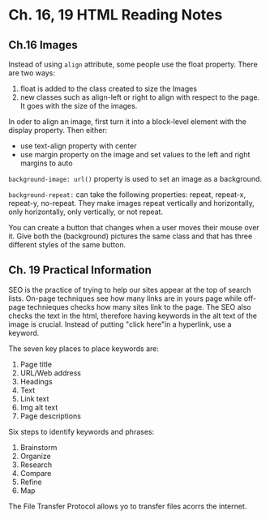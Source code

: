 # Ch. 16, 19 HTML Reading Notes

## Ch.16 Images
Instead of using `align` attribute, some people use the float property. There are two ways:

1. float is added to the class created to size the Images
1. new classes such as align-left or right to align with respect to the page. It goes with the size of the images. 

In oder to align an image, first turn it into a block-level element with the display property. Then either:
- use text-align property with center
- use margin property on the image and set values to the left and right margins to auto

`background-image: url()` property is used to set an image as a background. 

`background-repeat:` can take the following properties: repeat, repeat-x, repeat-y, no-repeat. They make images repeat vertically and horizontally, only horizontally, only vertically, or not repeat. 

You can create a button that changes when a user moves their mouse over it. Give both the (background) pictures the same class and that has three different styles of the same button. 

## Ch. 19 Practical Information

SEO is the practice of trying to help our sites appear at the top of search lists. On-page techniques see how many links are in yours page while off-page technieques checks how many sites link to the page. The SEO also checks the text in the html, therefore having keywords in the alt text of the image is crucial. Instead of putting "click here"in a hyperlink, use a keyword. 

The seven key places to place keywords are:
1. Page title 
1. URL/Web address
1. Headings
1. Text
1. Link text 
1. Img alt text
1. Page descriptions

Six steps to identify keywords and phrases:

1. Brainstorm
1. Organize
1. Research
1. Compare
1. Refine
1. Map

The File Transfer Protocol allows yo to transfer files acorrs the internet. 